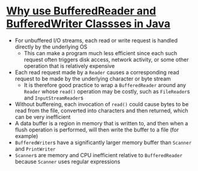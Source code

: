 # [Why use BufferedReader and BufferedWriter Classses in Java](https://medium.com/@isaacjumba/why-use-bufferedreader-and-bufferedwriter-classses-in-java-39074ee1a966)

* For unbuffered I/O streams, each read or write request is handled directly by the underlying OS
  * This can make a program much less efficient since each such request often triggers disk access, network activity, or some other operation that is relatively expensive
* Each read request made by a `Reader` causes a corresponding read request to be made by the underlying character or byte stream
  * It is therefore good practice to wrap a `BufferedReader` around any `Reader` whose `read()` operation may be costly, such as `FileReader`s and `InputStreamReader`s
* Without buffereing, each invocation of `read()` could cause bytes to be read from the file, converted into characters and then returned, which can be very inefficient
* A data buffer is a region in memory that is written to, and then when a flush operation is performed, will then write the buffer to a file (for example)
* `BufferedWriter`s have a significantly larger memory buffer than `Scanner` and `PrintWriter`
* `Scanner`s are memory and CPU inefficient relative to `BufferedReader` because `Scanner` uses regular expressions
